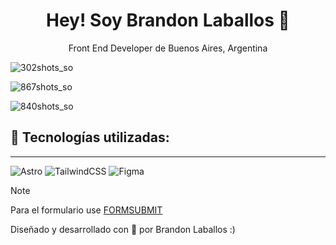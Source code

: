 <h1 align="center">Hey! Soy Brandon Laballos 🚀</h1>
<p align="center"> Front End Developer de Buenos Aires, Argentina</p>

![302shots_so](https://github.com/user-attachments/assets/23d6d9fb-a207-4d58-aa92-68f193a298d1)

![867shots_so](https://github.com/user-attachments/assets/a8f49096-af2a-46c4-abdc-d489910dbec4)

![840shots_so](https://github.com/user-attachments/assets/66928132-3afb-4fcc-895f-4a96f6874865)

## 🔧 Tecnologías utilizadas:
---
![Astro](https://img.shields.io/badge/astro-%232C2052.svg?style=for-the-badge&logo=astro&logoColor=white)  ![TailwindCSS](https://img.shields.io/badge/tailwindcss-%2338B2AC.svg?style=for-the-badge&logo=tailwind-css&logoColor=white)  ![Figma](https://img.shields.io/badge/figma-%23F24E1E.svg?style=for-the-badge&logo=figma&logoColor=white)

> [!NOTE]
> Para el formulario use [FORMSUBMIT](https://formsubmit.co/)

<p align="start"> Diseñado y desarrollado con 💜 por Brandon Laballos :)</p>
